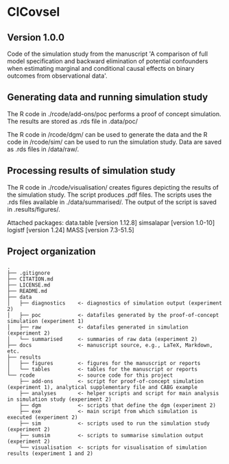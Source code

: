 # CICovsel

## Version 1.0.0
Code of the simulation study from the manuscript 'A comparison of full model specification and backward elimination of potential confounders when estimating marginal and conditional causal effects on binary outcomes from observational data'.

## Generating data and running simulation study
The R code in ./rcode/add-ons/poc performs a proof of concept simulation. The results are stored as .rds file in .data/poc/

The R code in /rcode/dgm/ can be used to generate the data and the R code in /rcode/sim/ can be used to run the simulation study. Data are saved as .rds files in /data/raw/.

## Processing results of simulation study
The R code in ./rcode/visualisation/ creates figures depicting the results of the simulation study. The script produces .pdf files. The scripts uses the .rds files available in ./data/summarised/. The output of the script is saved in .results/figures/.

Attached packages:
data.table [version 1.12.8]
simsalapar [version 1.0-10]
logistf [version 1.24]
MASS [version 7.3-51.5]

## Project organization

```
.
├── .gitignore
├── CITATION.md
├── LICENSE.md
├── README.md
├── data
│   ├── diagnostics    <- diagnostics of simulation output (experiment 2)
│   ├── poc            <- datafiles generated by the proof-of-concept simulation (experiment 1)
│   ├── raw            <- datafiles generated in simulation (experiment 2)
│   └── summarised     <- summaries of raw data (experiment 2)
├── docs               <- manuscript source, e.g., LaTeX, Markdown, etc. 
├── results
│   ├── figures        <- figures for the manuscript or reports
│   └── tables         <- tables for the manuscript or reports
└── rcode              <- source code for this project
    ├── add-ons        <- script for proof-of-concept simulation (experiment 1), analytical supplementary file and CABG example
    ├── analyses       <- helper scripts and script for main analysis in simulation study (experiment 2)
    ├── dgm            <- scripts that define the dgm (experiment 2)
    ├── exe            <- main script from which simulation is executed (experiment 2)
    ├── sim            <- scripts used to run the simulation study (experiment 2)
    ├── sumsim         <- scripts to summarise simulation output (experiment 2)
    └── visualisation  <- scripts for visualisation of simulation results (experiment 1 and 2)

